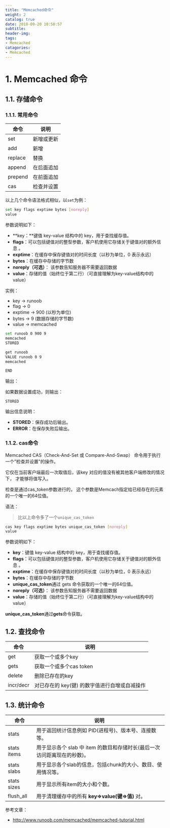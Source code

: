```yaml
---
title: "Memcached命令"
weight: 2
catalog: true
date: 2018-09-20 10:50:57
subtitle:
header-img:
tags:
- Memcached
catagories:
- Memcached
---
```


# 1. Memcached 命令

## 1.1. 存储命令

### 1.1.1. 常用命令

| 命令    | 说明       |
| ------- | ---------- |
| set     | 新增或更新 |
| add     | 新增       |
| replace | 替换       |
| append  | 在后面追加 |
| prepend | 在前面追加 |
| cas     | 检查并设置 |

以上几个命令语法格式相似，以`set`为例：

```bash
set key flags exptime bytes [noreply] 
value 
```

参数说明如下：

- **key：**键值 key-value 结构中的 key，用于查找缓存值。
- **flags**：可以包括键值对的整型参数，客户机使用它存储关于键值对的额外信息 。
- **exptime**：在缓存中保存键值对的时间长度（以秒为单位，0 表示永远）
- **bytes**：在缓存中存储的字节数
- **noreply（可选）**： 该参数告知服务器不需要返回数据
- **value**：存储的值（始终位于第二行）（可直接理解为key-value结构中的value）

实例：

- key → runoob
- flag → 0
- exptime → 900 (以秒为单位)
- bytes → 9 (数据存储的字节数)
- value → memcached

```bash
set runoob 0 900 9
memcached
STORED

get runoob
VALUE runoob 0 9
memcached

END
```

输出：

如果数据设置成功，则输出：

```
STORED
```

输出信息说明：

- **STORED**：保存成功后输出。
- **ERROR**：在保存失败后输出。

### 1.1.2. cas命令

Memcached CAS（Check-And-Set 或 Compare-And-Swap） 命令用于执行一个"检查并设置"的操作。

它仅在当前客户端最后一次取值后，该key 对应的值没有被其他客户端修改的情况下， 才能够将值写入。

检查是通过cas_token参数进行的， 这个参数是Memcach指定给已经存在的元素的一个唯一的64位值。

语法：

> 比以上命令多了一个`unique_cas_token`

```bash
cas key flags exptime bytes unique_cas_token [noreply]
value
```

参数说明如下：

- **key**：键值 key-value 结构中的 key，用于查找缓存值。
- **flags**：可以包括键值对的整型参数，客户机使用它存储关于键值对的额外信息 。
- **exptime**：在缓存中保存键值对的时间长度（以秒为单位，0 表示永远）
- **bytes**：在缓存中存储的字节数
- **unique_cas_token**通过 gets 命令获取的一个唯一的64位值。
- **noreply（可选）**： 该参数告知服务器不需要返回数据
- **value**：存储的值（始终位于第二行）（可直接理解为key-value结构中的value）

**unique_cas_token**通过**gets**命令获取。

## 1.2. 查找命令

| 命令      | 说明                                          |
| --------- | --------------------------------------------- |
| get       | 获取一个或多个key                             |
| gets      | 获取一个或多个cas token                       |
| delete    | 删除已存在的key                               |
| incr/decr | 对已存在的 key(键) 的数字值进行自增或自减操作 |

## 1.3. 统计命令

| 命令        | 说明                                                         |
| ----------- | ------------------------------------------------------------ |
| stats       | 用于返回统计信息例如 PID(进程号)、版本号、连接数等。         |
| stats items | 用于显示各个 slab 中 item 的数目和存储时长(最后一次访问距离现在的秒数)。 |
| stats slabs | 用于显示各个slab的信息，包括chunk的大小、数目、使用情况等。  |
| stats sizes | 用于显示所有item的大小和个数。                               |
| flush_all   | 用于清理缓存中的所有 **key=>value(键=>值)** 对。             |

参考文章：

- http://www.runoob.com/memcached/memcached-tutorial.html

